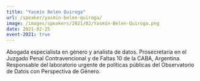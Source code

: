 ```yaml
---
title: "Yasmín Belen Quiroga"
url: /speaker/yasmin-belen-quiroga/
image: /images/speakers/2021/02/Yasmín-Belen-Quiroga.png
date: 2021-02-25
event-2021: true
---
```


Abogada especialista en género y analista de datos. Prosecretaria en el Juzgado Penal Contravencional y de Faltas 10 de la CABA, Argentina. Responsable del laboratorio urgente de políticas públicas del Observatorio de Datos con Perspectiva de Género.